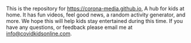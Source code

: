 This is the repository for https://corona-media.github.io, A hub for kids at home. It has fun videos, feel good news, a random activity generator, and more. We hope this will help kids stay entertained during this time. If you have any questions, or feedback please email me at info@covidkidsonline.com. 
